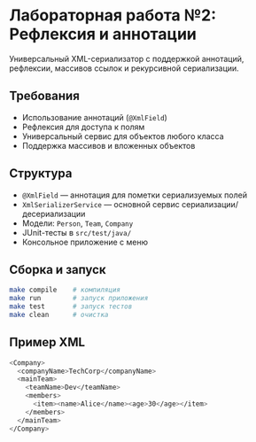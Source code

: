 # Лабораторная работа №2: Рефлексия и аннотации

Универсальный XML-сериализатор с поддержкой аннотаций, рефлексии, массивов ссылок и рекурсивной сериализации.

## Требования
- Использование аннотаций (`@XmlField`)
- Рефлексия для доступа к полям
- Универсальный сервис для объектов любого класса
- Поддержка массивов и вложенных объектов

## Структура
- `@XmlField` — аннотация для пометки сериализуемых полей
- `XmlSerializerService` — основной сервис сериализации/десериализации
- Модели: `Person`, `Team`, `Company`
- JUnit-тесты в `src/test/java/`
- Консольное приложение с меню

## Сборка и запуск
```bash
make compile    # компиляция
make run        # запуск приложения
make test       # запуск тестов
make clean      # очистка
```
## Пример XML

```bash
<Company>
  <companyName>TechCorp</companyName>
  <mainTeam>
    <teamName>Dev</teamName>
    <members>
      <item><name>Alice</name><age>30</age></item>
    </members>
  </mainTeam>
</Company>
```
